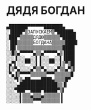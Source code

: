 # ДЯДЯ БОГДАН

    ▄███████▀▀▀▀▀▀███████▄
    ░▐████▀▒ЗАПУСКАЕМ▒▀██████▄
    ░███▀▒▒▒▒▒ДЯДЮ▒▒▒▒▒▒▀█████
    ░▐██▒▒▒▒▒▒БОГДАНА▒▒▒▒▒████▌
    ░▐█▌▒▒▒▒▒▒▒▒▒▒▒▒▒▒▒▒▒████▌
    ░░█▒▄▀▀▀▀▀▄▒▒▄▀▀▀▀▀▄▒▐███▌
    ░░░▐░░░▄▄░░▌▐░░░▄▄░░▌▐███▌
    ░▄▀▌░░░▀▀░░▌▐░░░▀▀░░▌▒▀▒█▌
    ░▌▒▀▄░░░░▄▀▒▒▀▄░░░▄▀▒▒▄▀▒▌
    ░▀▄▐▒▀▀▀▀▒▒▒▒▒▒▀▀▀▒▒▒▒▒▒█
    ░░░▀▌▒▄██▄▄▄▄████▄▒▒▒▒█▀
    ░░░░▄██████████████▒▒▐▌
    ░░░▀███▀▀████▀█████▀▒▌
    ░░░░░▌▒▒▒▄▒▒▒▄▒▒▒▒▒▒▐
    ░░░░░▌▒▒▒▒▀▀▀▒▒▒▒▒▒▒▐